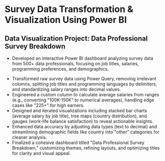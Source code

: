 # Survey Data Transformation & Visualization Using Power BI 

## Data Visualization Project: Data Professional Survey Breakdown

* Developed an interactive Power BI dashboard analyzing survey data from 500+ data professionals, focusing on job titles, salaries, programming preferences, and demographics.
- Transformed raw survey data using Power Query, removing irrelevant columns, splitting job titles and programming languages by delimiters, and standardizing salary ranges into decimal values.
- Engineered a custom column to calculate average salaries from ranges (e.g., converting "100K-150K" to numerical averages), handling edge cases like "225+" for high earners.
- Designed and iterated visualizations including stacked bar charts (average salary by job title), tree maps (country distribution), and gauges (work-life balance satisfaction) to reveal actionable insights.
- Enhanced data accuracy by adjusting data types (text to decimal) and streamlining demographic fields like country into "other" categories for cleaner analysis.
- Finalized a cohesive dashboard titled "Data Professional Survey Breakdown," customizing themes, refining layouts, and optimizing titles for clarity and visual appeal.
   
